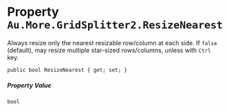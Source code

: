 # Property `Au.More.GridSplitter2.ResizeNearest`

Always resize only the nearest resizable row/column at each side. If `false` (default), may resize multiple star-sized rows/columns, unless with `Ctrl` key.

```
public bool ResizeNearest { get; set; }
```

##### Property Value

`bool`